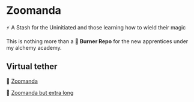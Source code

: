 # Zoomanda
:zap: A Stash for the Uninitiated and those learning how to wield their magic

This is nothing more than a 🐇 **Burner Repo** for the new apprentices under my alchemy academy.

## Virtual tether
🦨 [Zoomanda](https://kohasummons.github.io/Zoomanda/)

🦨 [Zoomanda but extra long](https://koha.disha.page)
